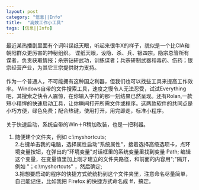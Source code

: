 ```yaml
---
layout: post
category: "信息||Info"
title:  "高效工作小工具"
tags: [信息||Info]
---
```

最近某热播剧里面有个词叫谍纸天眼，听起来很牛X的样子，貌似是一个比CIA和朝阳群众更厉害的神秘组织。
谍纸天眼，设隐、杀、兵、银四宗。隐宗总管所有谍者，负责获取情报；杀宗钻研武功，训练谍者；兵宗研制武器和毒药、伤药；银宗经营产业，为其它三宗提供财力支持。
<BR><BR>
作为一个普通人，不可能拥有这种国之利器，但我们也可以找些工具来提高工作效率。
Windows自带的文件搜索工具，速度之慢令人无法忍受，试试Everything吧，其搜索之快令人震惊，在你输入字符的那一刻结果已然呈现。还有Rolan,一款短小精悍的快速启动工具，让你瞬间打开所需文件或程序。这两款软件的共同点是小巧方便，绿色免费；配合热键，使用打开，用完即走，标准小程序。
<BR><BR>
关于快速启动，系统自带的Win＋R稍加改装，也是一把利器。<BR>
  1. 随便建个文件夹，例如 c:\myshortcuts;<BR>
  2.右键单击我的电脑，选择属性启动"系统属性"，接着选择高级选项卡，点环境变量按钮，在弹出的"环境变量"对话框里的系统变量里找到变量 Path;
编辑这个变量，在变量值里加上刚才建立的文件夹路径，和前面的内容用";"隔开，例如 "；c:\myshortcuts" ，然后确定;<BR>
  3.把想要启动的程序的快捷方式统统扔到这个文件夹里，注意命名尽量简单，自己能记住，比如我把 Firefox 的快捷方式命名成 ff，搞定。
